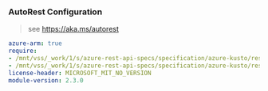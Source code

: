 ### AutoRest Configuration

> see https://aka.ms/autorest

``` yaml
azure-arm: true
require:
- /mnt/vss/_work/1/s/azure-rest-api-specs/specification/azure-kusto/resource-manager/readme.md
- /mnt/vss/_work/1/s/azure-rest-api-specs/specification/azure-kusto/resource-manager/readme.go.md
license-header: MICROSOFT_MIT_NO_VERSION
module-version: 2.3.0
```
